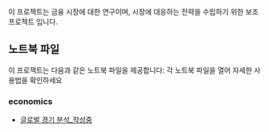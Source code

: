 이 프로젝트는 금융 시장에 대한 연구이며, 시장에 대응하는 전략을 수립하기 위한 보조 프로젝트 입니다.

## 노트북 파일
이 프로젝트는 다음과 같은 노트북 파일을 제공합니다:
각 노트북 파일을 열어 자세한 사용법을 확인하세요

### economics
- [글로벌 경기 분석_작성중](https://colab.research.google.com/github/xikest/research_market_finance/blob/main/note/economics/global_economics.ipynb)
